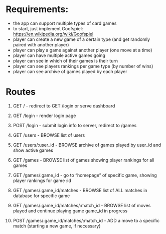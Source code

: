 # Requirements:
- the app can support multiple types of card games
- to start, just implement Goofspiel: https://en.wikipedia.org/wiki/Goofspiel
- player can create a new game of a certain type (and get randomly paired with another player)
- player can play a game against another player (one move at a time)
- player can have multiple active games going
- player can see in which of their games is their turn
- player can see players rankings per game type (by number of wins)
- player can see archive of games played by each player

# Routes

1. GET / - redirect to GET /login or serve dashboard

2. GET /login - render login page

3. POST /login - submit login info to server, redirect to /games

4. GET /users - BROWSE list of users

5. GET /users/:user_id - BROWSE archive of games played by user_id and show active games

6. GET /games - BROWSE list of games showing player rankings for all games

7. GET /games/:game_id - go to “homepage” of specific game, showing player rankings for game :id

8. GET /games/:game_id/matches - BROWSE list of ALL matches in database for specific game

9. GET /games/:game_id/matches/:match_id - BROWSE list of moves played and continue playing game game_id in progress

10. POST /games/:game_id/matches/:match_id - ADD a move to a specific match (starting a new game, if necessary)
